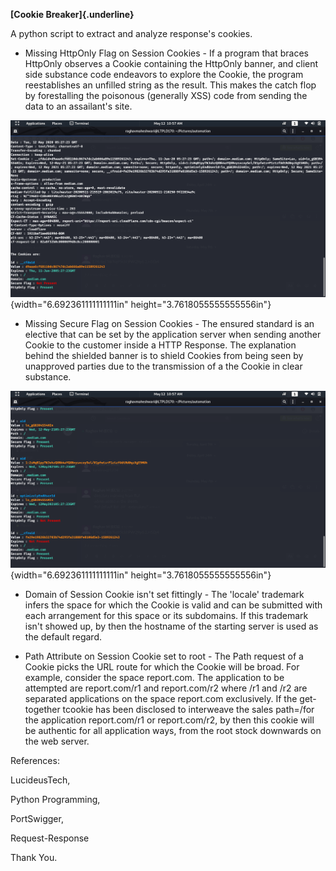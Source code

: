 **[Cookie Breaker]{.underline}**

A python script to extract and analyze response\'s cookies.

-   Missing HttpOnly Flag on Session Cookies - If a program that braces
    HttpOnly observes a Cookie containing the HttpOnly banner, and
    client side substance code endeavors to explore the Cookie, the
    program reestablishes an unfilled string as the result. This makes
    the catch flop by forestalling the poisonous (generally XSS) code
    from sending the data to an assailant\'s site.

![](.//media/image1.png){width="6.692361111111111in"
height="3.7618055555555556in"}

-   Missing Secure Flag on Session Cookies - The ensured standard is an
    elective that can be set by the application server when sending
    another Cookie to the customer inside a HTTP Response. The
    explanation behind the shielded banner is to shield Cookies from
    being seen by unapproved parties due to the transmission of a the
    Cookie in clear substance.

![](.//media/image2.png){width="6.692361111111111in"
height="3.7618055555555556in"}

-   Domain of Session Cookie isn\'t set fittingly - The \'locale\'
    trademark infers the space for which the Cookie is valid and can be
    submitted with each arrangement for this space or its subdomains. If
    this trademark isn\'t showed up, by then the hostname of the
    starting server is used as the default regard.

-   Path Attribute on Session Cookie set to root - The Path request of a
    Cookie picks the URL route for which the Cookie will be broad. For
    example, consider the space report.com. The application to be
    attempted are report.com/r1 and report.com/r2 where /r1 and /r2 are
    separated applications on the space report.com exclusively. If the
    get-together tcookie has been disclosed to interweave the sales
    path=/for the application report.com/r1 or report.com/r2, by then
    this cookie will be authentic for all application ways, from the
    root stock downwards on the web server.

References:

LucideusTech,

Python Programming,

PortSwigger,

Request-Response

Thank You.
